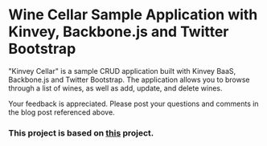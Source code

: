 # Wine Cellar Sample Application with Kinvey, Backbone.js and Twitter Bootstrap #

"Kinvey Cellar" is a sample CRUD application built with Kinvey BaaS, Backbone.js and Twitter Bootstrap. The application allows you to browse through a list of wines, as well as add, update, and delete wines.

Your feedback is appreciated. Please post your questions and comments in the blog post referenced above.

### This project is based on [this](https://github.com/ccoenraets/backbone-cellar) project.
